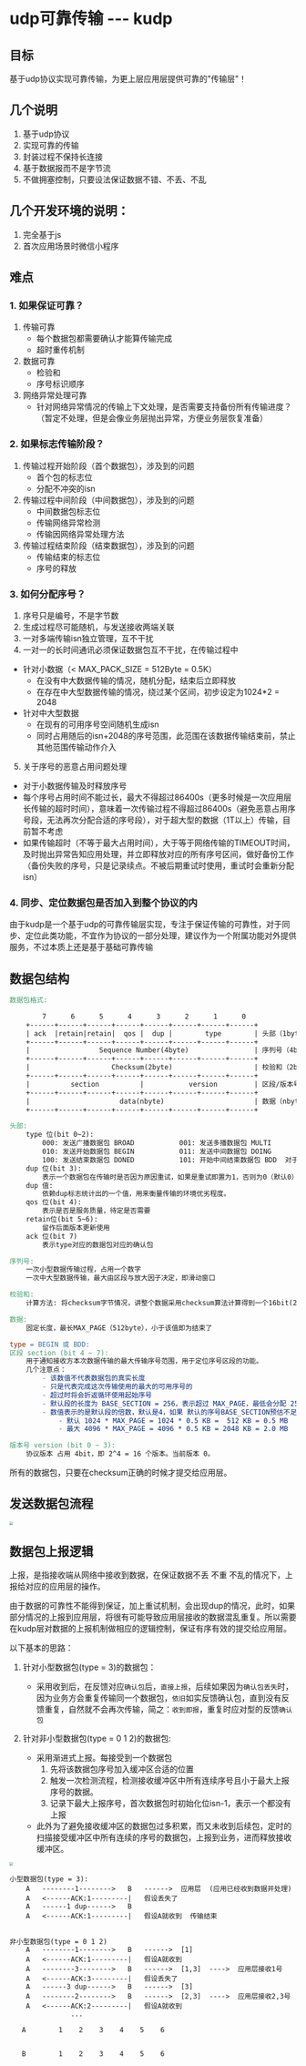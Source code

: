 # udp可靠传输 --- kudp

## **目标**
基于udp协议实现可靠传输，为更上层应用层提供可靠的"传输层"！

## **几个说明**

1. 基于udp协议
2. 实现可靠的传输
3. 封装过程不保持长连接
4. 基于数据报而不是字节流
5. 不做拥塞控制，只要设法保证数据不错、不丢、不乱

## 几个开发环境的说明：

1. 完全基于js
2. 首次应用场景时微信小程序

## **难点**

### 1. 如果保证可靠？
1. 传输可靠
   - 每个数据包都需要确认才能算传输完成
   - 超时重传机制
2. 数据可靠
   - 检验和
   - 序号标识顺序
3. 网络异常处理可靠
   - 针对网络异常情况的传输上下文处理，是否需要支持备份所有传输进度？（暂定不处理，但是会像业务层抛出异常，方便业务层恢复准备）

### 2. 如果标志传输阶段？
1. 传输过程开始阶段（首个数据包），涉及到的问题
   - 首个包的标志位
   - 分配不冲突的isn
2. 传输过程中间阶段（中间数据包），涉及到的问题
   - 中间数据包标志位
   - 传输网络异常检测
   - 传输因网络异常处理方法
3. 传输过程结束阶段（结束数据包），涉及到的问题
   - 传输结束的标志位
   - 序号的释放

### 3. 如何分配序号？
 1. 序号只是编号，不是字节数
 2. 生成过程尽可能随机，与发送接收两端关联
 3. 一对多端传输isn独立管理，互不干扰
 4. 一对一的长时间通讯必须保证数据包互不干扰，在传输过程中
   - 针对小数据（< MAX_PACK_SIZE = 512Byte = 0.5K）
     - 在没有中大数据传输的情况，随机分配，结束后立即释放
     - 在存在中大型数据传输的情况，绕过某个区间，初步设定为1024*2 = 2048
   - 针对中大型数据
     - 在现有的可用序号空间随机生成isn
     - 同时占用随后的isn+2048的序号范围，此范围在该数据传输结束前，禁止其他范围传输动作介入
 5. 关于序号的恶意占用问题处理
   - 对于小数据传输及时释放序号
   - 每个序号占用时间不能过长，最大不得超过86400s（更多时候是一次应用层长传输的超时时间），意味着一次传输过程不得超过86400s（避免恶意占用序号段，无法再次分配合适的序号段），对于超大型的数据（1T以上）传输，目前暂不考虑
   - 如果传输超时（不等于最大占用时间），大于等于网络传输的TIMEOUT时间，及时抛出异常告知应用处理，并立即释放对应的所有序号区间，做好备份工作（备份失败的序号，只是记录续点。不被后期重试时使用，重试时会重新分配isn）

### 4. 同步、定位数据包是否加入到整个协议的内
由于kudp是一个基于udp的可靠传输层实现，专注于保证传输的可靠性，对于同步、定位此类功能，不宜作为协议的一部分处理，建议作为一个附属功能对外提供服务，不过本质上还是基于基础可靠传输

## **数据包结构**

```mk
数据包格式:

        7      6      5      4      3      2      1      0   
    +------+------+------+------+------+------+------+------+
    | ack  |retain|retain|  qos |  dup |        type        | 头部（1byte）
    +------+------+------+------+------+------+------+------+
    |                 Sequence Number(4byte)                | 序列号（4byte）
    +------+------+------+------+------+------+------+------+
    |                    Checksum(2byte)                    | 校验和（2byte）
    +------+------+------+------+------+------+------+------+
    |          section          |           version         | 区段/版本号（1byte）
    +------+------+------+------+------+------+------+------+
    |                      data(nbyte)                      | 数据（nbyte）
    +------+------+------+------+------+------+------+------+

头部: 
    type 位(bit 0~2):
        000: 发送广播数据包 BROAD           001: 发送多播数据包 MULTI
        010: 发送开始数据包 BEGIN           011: 发送中间数据包 DOING
        100: 发送结束数据包 DONED           101: 开始中间结束数据包 BDD  对于小型数据, 首个数据包既是中间数据包又是最后一个数据包
    dup 位(bit 3):
        表示一个数据包在传输时是否因为原因重试，如果是重试即置为1，否则为0（默认0）
    dup 值:
        依赖dup标志统计出的一个值，用来衡量传输的环境优劣程度。
    qos 位(bit 4):
        表示是否是服务质量，待定是否需要
    retain位(bit 5~6):
        留作后面版本更新使用
    ack 位(bit 7)
        表示type对应的数据包对应的确认包

序列号:
    一次小型数据传输过程，占用一个数字
    一次中大型数据传输，最大由区段与放大因子决定，即滑动窗口

校验和:
    计算方法: 将checksum字节情况，讲整个数据采用checksum算法计算得到一个16bit(2byte)的数字填充到checksum的位置

数据:
    固定长度，最长MAX_PAGE（512byte），小于该值即为结束了

type = BEGIN 或 BDD:
区段 section (bit 4 ~ 7):
    用于通知接收方本次数据传输的最大传输序号范围，用于定位序号区段的功能。
    几个注意点：
        - 该数值不代表数据包的真实长度
        - 只是代表完成这次传输使用的最大的可用序号的
        - 超过时将会折返循环使用起始序号
        - 默认段的长度为 BASE_SECTION = 256，表示超过 MAX_PAGE，最低会分配 256个序号。
        - 数值表示的是默认段的倍数，默认是4，如果 默认的序号BASE_SECTION预估不足，可以通过该字段4 ~ 7bit进行放大。所以 最大 2^4 * 256 = 4096，所以默认 4 * 256 = 1024 ，结合每个序号的MAX_PAGE（512byte） 得：
            - 默认 1024 * MAX_PAGE = 1024 * 0.5 KB =  512 KB = 0.5 MB
            - 最大 4096 * MAX_PAGE = 4096 * 0.5 KB = 2048 KB = 2.0 MB

版本号 version (bit 0 ~ 3):
    协议版本 占用 4bit，即 2^4 = 16 个版本。当前版本 0。

```

所有的数据包，只要在checksum正确的时候才提交给应用层。

## **发送数据包流程**

<img src="./kudp发送数据.jpg" style="zoom:40%" />

## **数据包上报逻辑**

上报，是指接收端从网络中接收到数据，在保证数据不丢 不重 不乱的情况下，上报给对应的应用层的操作。

由于数据的可靠性不能得到保证，加上重试机制，会出现dup的情况，此时，如果部分情况的上报到应用层，将很有可能导致应用层接收的数据混乱重复。所以需要在kudp层对数据的上报机制做相应的逻辑控制，保证有序有效的提交给应用层。

以下基本的思路：

1. 针对小型数据包(type = 3)的数据包：
   - 采用收到后，在反馈对应`确认包`后，`直接上报`，后续如果因为`确认包丢失`时，因为业务方会重复传输同一个数据包，`依旧`如实反馈确认包，直到没有反馈重复，自然就不会再次传输，简之：`收到即报`，重复时应对型的反馈`确认包`

2. 针对非小型数据包(type = 0 1 2)的数据包: 
   - 采用渐进式上报。每接受到一个数据包
     1. 先将该数据包序号加入缓冲区合适的位置
     2. 触发一次检测流程，检测接收缓冲区中所有连续序号且小于最大上报序号的数据。
     3. 记录下最大上报序号，首次数据包时初始化位isn-1，表示一个都没有上报
   - 此外为了避免接收缓冲区的数据包过多积累，而又未收到后续包，定时的扫描接受缓冲区中所有连续的序号的数据包，上报到业务，进而释放接收缓冲区。

<img src="./kudp接收数据.jpg" style="zoom:40%" />

```
小型数据包(type = 3):
    A   --------1-------->   B   ------>  应用层  (应用已经收到数据并处理)
    A   <------ACK:1---------|   假设丢失了
    A   ------1 dup------>   B
    A   <------ACK:1---------|   假设A就收到  传输结束


非小型数据包(type = 0 1 2)
    A   --------1-------->   B   ------>  [1]
    A   <------ACK:1---------|   假设A就收到
    A   --------3-------->   B   ------>  [1,3]  ---->  应用层接收1号
    A   <------ACK:3---------|   假设丢失了
    A   ------3 dup------>   B   ------>  [3]
    A   --------2-------->   B   ------>  [2,3]  ---->  应用层接收2,3号
    A   <------ACK:2---------|   假设A就收到
               ...

   A        1    2    3    4    5    6


   B        1    2    3    4    5    6
```
